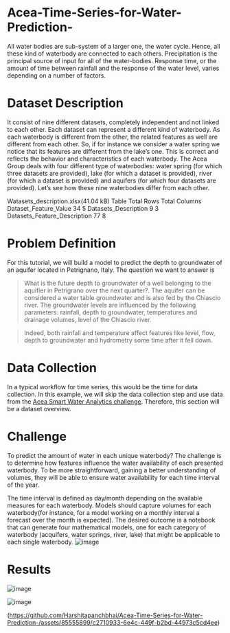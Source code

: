 # Acea-Time-Series-for-Water-Prediction-
All water bodies  are sub-system of a larger one, the water cycle.   Hence, all these kind of waterbody are connected to each others.  Precipitation is the principal source of input for all of the water-bodies.   Response time, or the amount of time between rainfall and the response of the water level, varies depending on a number of factors.
# Dataset Description
It consist of  nine different datasets, completely independent and not linked to each other. Each dataset can represent a different kind of waterbody. As each waterbody is different from the other, the related features as well are different from each other. So, if for instance we consider a water spring we notice that its features are different from the lake’s one. This is correct and reflects the behavior and characteristics of each waterbody. The Acea Group deals with four different type of waterbodies: water spring (for which three datasets are provided), lake (for which a dataset is provided), river (for which a dataset is provided) and aquifers (for which four datasets are provided).
Let’s see how these nine waterbodies differ from each other.

Watasets_description.xlsx(41.04 kB)
Table	Total Rows	Total Columns
Dataset_Feature_Value	34	5
Datasets_Description	9	3
Datasets_Feature_Description	77	8

# Problem Definition
For this tutorial, we will build a model to predict the depth to groundwater of an aquifer located in Petrignano, Italy. The question we want to answer is
> What is the future depth to groundwater of a well belonging to the aquifier in Petrigrano over the next quarter?. The aquifer can be considered a water table groundwater and is also fed by the Chiascio river. The groundwater levels are influenced by the following parameters: rainfall, depth to groundwater, temperatures and drainage volumes, level of the Chiascio river.

> Indeed, both rainfall and temperature affect features like level, flow, depth to groundwater and hydrometry some time after it fell down. 

# Data Collection 
In a typical workflow for time series, this would be the time for data collection. In this example, we will skip the data collection step and use data from the [Acea Smart Water Analytics challenge](https://www.kaggle.com/c/acea-water-prediction/). Therefore, this section will be a dataset overview. 
# Challenge
To predict the amount of water in each unique waterbody? The challenge is to determine how features influence the water availability of each presented waterbody. To be more straightforward, gaining a better understanding of volumes, they will be able to ensure water availability for each time interval of the year.

The time interval is defined as day/month depending on the available measures for each waterbody. Models should capture volumes for each waterbody(for instance, for a model working on a monthly interval a forecast over the month is expected).
The desired outcome is a notebook that can generate four mathematical models, one for each category of waterbody (acquifers, water springs, river, lake) that might be applicable to each single waterbody.
![image](https://github.com/Harshitapanchbhai/Acea-Time-Series-for-Water-Prediction-/assets/85555899/c615aa8d-7167-44d1-8d60-3400e808505e)

# Results 

![image](https://github.com/Harshitapanchbhai/Acea-Time-Series-for-Water-Prediction-/assets/85555899/7e13e4c2-3c71-48c9-9be1-408bb165c5c7)

![image](https://github.com/Harshitapanchbhai/Acea-Time-Series-for-Water-Prediction-/assets/85555899/19322331-de48-468a-90d4-9df24adbe992)


(https://github.com/Harshitapanchbhai/Acea-Time-Series-for-Water-Prediction-/assets/85555899/c2710933-6e4c-449f-b2bd-44973c5cd4ee)






